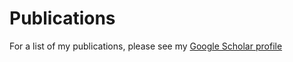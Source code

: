 # Publications

For a list of my publications, please see my [Google Scholar profile](https://scholar.google.co.uk/citations?hl=en&user=mjIMfX0AAAAJ)
